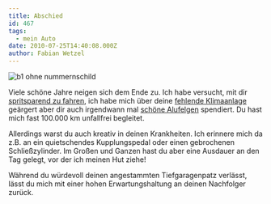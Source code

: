 ```yaml
---
title: Abschied
id: 467
tags:
  - mein Auto
date: 2010-07-25T14:40:08.000Z
author: Fabian Wetzel
---
```


![b1 ohne nummernschild](https://az275061.vo.msecnd.net/blogmedia/2010/07/b1ohnenummernschild.jpg "b1 ohne nummernschild")

Viele schöne Jahre neigen sich dem Ende zu. Ich habe versucht, mit dir [spritsparend zu fahren](https://fabse.net/blog/2007/07/16/meine-erfahrungen-zum-thema-spritsparen/), ich habe mich über deine [fehlende Klimaanlage](https://fabse.net/blog/2009/04/03/kurze-anmerkung/) geärgert aber dir auch irgendwann mal [schöne Alufelgen](https://fabse.net/blog/2007/05/10/der-kleine-hat-jetzt-alufelgen/) spendiert. Du hast mich fast 100.000 km unfallfrei begleitet.

Allerdings warst du auch kreativ in deinen Krankheiten. Ich erinnere mich da z.B. an ein quietschendes Kupplungspedal oder einen gebrochenen Schließzylinder. Im Großen und Ganzen hast du aber eine Ausdauer an den Tag gelegt, vor der ich meinen Hut ziehe!

Während du würdevoll deinen angestammten Tiefgaragenpatz verlässt, lässt du mich mit einer hohen Erwartungshaltung an deinen Nachfolger zurück.

